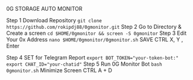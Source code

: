 0G STORAGE AUTO MONITOR

Step 1 Download Repository
``
git clone https://github.com/rokipdj88/0gmonitor.git
``
Step 2 Go to Directory & Create a screen
``
cd $HOME/0gmonitor && screen -S 0gmonitor
``
Step 3 Edit Your 0x Address
``
nano $HOME/0gmonitor/0gmonitor.sh
``
SAVE CTRL X, Y , Enter

Step 4 SET for Telegram Report
``
export BOT_TOKEN="your-token-bot:"
export CHAT_ID="your-chatid"
``
Step 5 Run 0G Monitor Bot
``
bash 0gmonitor.sh
``
Minimize Screen
CTRL A + D
